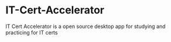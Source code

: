 # IT-Cert-Accelerator
IT Cert Accelerator is a open source desktop app for studying and practicing for IT certs
